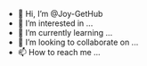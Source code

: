 - 👋 Hi, I’m @Joy-GetHub
- 👀 I’m interested in ...
- 🌱 I’m currently learning ...
- 💞️ I’m looking to collaborate on ...
- 📫 How to reach me ...

<!---
Joy-GetHub/Joy-GetHub is a ✨ special ✨ repository because its `README.md` (this file) appears on your GitHub profile.
You can click the Preview link to take a look at your changes.
--->
